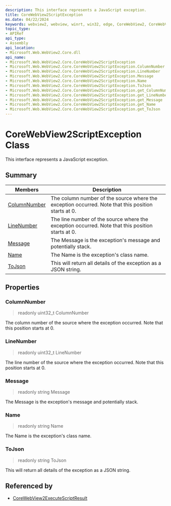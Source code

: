 ```yaml
---
description: This interface represents a JavaScript exception.
title: CoreWebView2ScriptException
ms.date: 04/22/2024
keywords: webview2, webview, winrt, win32, edge, CoreWebView2, CoreWebView2Controller, browser control, edge html, CoreWebView2ScriptException
topic_type:
- APIRef
api_type:
- Assembly
api_location:
- Microsoft.Web.WebView2.Core.dll
api_name:
- Microsoft.Web.WebView2.Core.CoreWebView2ScriptException
- Microsoft.Web.WebView2.Core.CoreWebView2ScriptException.ColumnNumber
- Microsoft.Web.WebView2.Core.CoreWebView2ScriptException.LineNumber
- Microsoft.Web.WebView2.Core.CoreWebView2ScriptException.Message
- Microsoft.Web.WebView2.Core.CoreWebView2ScriptException.Name
- Microsoft.Web.WebView2.Core.CoreWebView2ScriptException.ToJson
- Microsoft.Web.WebView2.Core.CoreWebView2ScriptException.get_ColumnNumber
- Microsoft.Web.WebView2.Core.CoreWebView2ScriptException.get_LineNumber
- Microsoft.Web.WebView2.Core.CoreWebView2ScriptException.get_Message
- Microsoft.Web.WebView2.Core.CoreWebView2ScriptException.get_Name
- Microsoft.Web.WebView2.Core.CoreWebView2ScriptException.get_ToJson
---
```


# CoreWebView2ScriptException Class



This interface represents a JavaScript exception.

## Summary

Members|Description
--|--
[ColumnNumber](#columnnumber) | The column number of the source where the exception occurred. Note that this position starts at 0.
[LineNumber](#linenumber) | The line number of the source where the exception occurred. Note that this position starts at 0.
[Message](#message) | The Message is the exception's message and potentially stack.
[Name](#name) | The Name is the exception's class name.
[ToJson](#tojson) | This will return all details of the exception as a JSON string.

## Properties

### ColumnNumber

> readonly  uint32_t ColumnNumber

The column number of the source where the exception occurred. Note that this position starts at 0.

### LineNumber

> readonly  uint32_t LineNumber

The line number of the source where the exception occurred. Note that this position starts at 0.

### Message

> readonly  string Message

The Message is the exception's message and potentially stack.

### Name

> readonly  string Name

The Name is the exception's class name.

### ToJson

> readonly  string ToJson

This will return all details of the exception as a JSON string.






## Referenced by

- [CoreWebView2ExecuteScriptResult](corewebview2executescriptresult.md)
